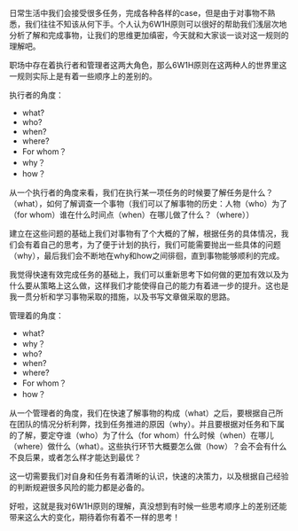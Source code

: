 日常生活中我们会接受很多任务，完成各种各样的case，但是由于对事物不熟悉，我们往往不知该从何下手。个人认为6W1H原则可以很好的帮助我们浅层次地分析了解和完成事物，让我们的思维更加缜密，今天就和大家谈一谈对这一规则的理解吧。

职场中存在着执行者和管理者这两大角色，那么6W1H原则在这两种人的世界里这一规则实际上是有着一些顺序上的差别的。

执行者的角度：

* what? 
* who?
* when?
* where?
* For whom？
* why？
* how？

从一个执行者的角度来看，我们在执行某一项任务的时候要了解任务是什么？（what），如何了解调查一个事物（我们可以了解事物的历史：人物（who）为了（for whom）谁在什么时间点（when）在哪儿做了什么？（where））

建立在这些问题的基础上我们对事物有了个大概的了解，根据任务的具体情况，我们会有着自己的思考，为了便于计划的执行，我们可能需要抛出一些具体的问题（why），最后我们会不断地在why和how之间徘徊，直到事物能够顺利的完成。

我觉得快速有效完成任务的基础上，我们可以重新思考下如何做的更加有效以及为什么要从策略上这么做，这样我们才能使得自己的能力有着进一步的提升。这也是我一贯分析和学习事物采取的措施，以及书写文章做采取的思路。


管理着的角度：

* what? 
* why？
* who?
* when?
* where?
* For whom？
* how？

从一个管理者的角度，我们在快速了解事物的构成（what）之后，要根据自己所在团队的情况分析利弊，找到任务推进的原因（why）。并且要根据对任务和下属的了解，要定夺谁（who）为了什么（for whom）什么时候（when）在哪儿（where）做什么（what）。这些执行环节大概要怎么做（how）？会不会有什么不良后果，或者怎么样才能达到最优？

这一切需要我们对自身和任务有着清晰的认识，快速的决策力，以及根据自己经验的判断规避很多风险的能力都是必备的。


好啦，这就是我对6W1H原则的理解，真没想到有时候一些思考顺序上的差别还能带来这么大的变化，期待着你有着不一样的思考！



